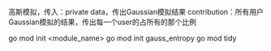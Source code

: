高斯模拟，传入：private data，传出Gaussian模拟结果
contribution：所有用户Gaussian模拟的结果，传出每一个user的占所有的那个比例

go mod init <module_name>
go mod init gauss_entropy
go mod tidy
